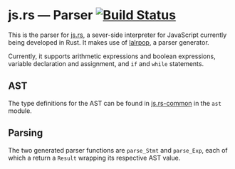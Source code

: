 js.rs — Parser [![Build Status](https://travis-ci.org/rustoscript/js.rs-parser.svg)](https://travis-ci.org/rustoscript/js.rs-parser)
====================================================================================================================================

This is the parser for [js.rs](https://github.com/rustoscript/js.rs), a sever-side interpreter for JavaScript currently being developed in Rust. It makes use of [lalrpop](https://github.com/nikomatsakis/lalrpop), a parser generator.

Currently, it supports arithmetic expressions and boolean expressions, variable declaration and assignment, and `if` and `while` statements.

AST
---

The type definitions for the AST can be found in [js.rs-common](https://github.com/rustoscript/js.rs-common) in the `ast` module.

Parsing
-------

The two generated parser functions are `parse_Stmt` and `parse_Exp`, each of which a return a `Result` wrapping its respective AST value.
